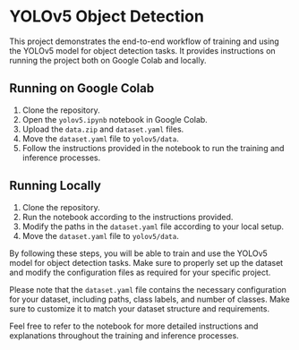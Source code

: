 # YOLOv5 Object Detection

This project demonstrates the end-to-end workflow of training and using the YOLOv5 model for object detection tasks. It provides instructions on running the project both on Google Colab and locally.

## Running on Google Colab

1. Clone the repository.
2. Open the `yolov5.ipynb` notebook in Google Colab.
3. Upload the `data.zip` and `dataset.yaml` files.
4. Move the `dataset.yaml` file to `yolov5/data`.
5. Follow the instructions provided in the notebook to run the training and inference processes.

## Running Locally

1. Clone the repository.
2. Run the notebook according to the instructions provided.
3. Modify the paths in the `dataset.yaml` file according to your local setup.
4. Move the `dataset.yaml` file to `yolov5/data`.

By following these steps, you will be able to train and use the YOLOv5 model for object detection tasks. Make sure to properly set up the dataset and modify the configuration files as required for your specific project.

Please note that the `dataset.yaml` file contains the necessary configuration for your dataset, including paths, class labels, and number of classes. Make sure to customize it to match your dataset structure and requirements.

Feel free to refer to the notebook for more detailed instructions and explanations throughout the training and inference processes.